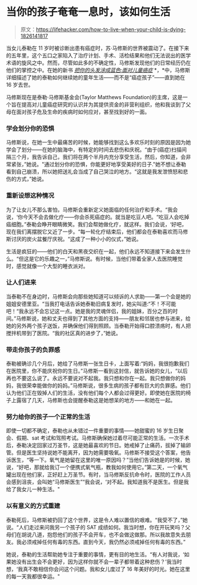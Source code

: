 # 当你的孩子奄奄一息时，该如何生活

> 原文：<https://lifehacker.com/how-to-live-when-your-child-is-dying-1826141817>

当女儿泰勒在 11 岁时被诊断出患有癌症时，苏·马修斯的世界被震动了。在接下来的五年里，这个五口之家陷入了治疗计划、手术、活检结果和他们无法说出的医学术语的旋风之中。然而，尽管如此多的不确定性，马修斯发现他们的日常经历仍在他们的掌控之中。在她的新书 [*把你的头发涂成蓝色:面对儿童癌症*](https://urldefense.proofpoint.com/v2/url?u=https-3A__www.amazon.com_Paint-2DYour-2DHair-2DBlue-2DCelebration_dp_1683507274&d=DwMFAg&c=gOrgfQB8xVH7F0lP7MQhi8CyVXMBvYqNyP3LuSSb8Lw&r=HPCxLiomtfWdCMGveTdiaicY3v2pe99LudFevaTTqNeDSn-BhgilsLtIBmd-OA_Z&m=Hdd6iC1QnhCoptot52ux7CBUVMmafR5qKMz_x1Rw80Y&s=gnmWU5dVqghzluAco6bC27FgO0HE0r878bsv3pGdeXc&e=) *，*中，马修斯详细描述了她的泰勒如何继续她的童年生活——而不是“癌症孩子”——直到她在 16 岁去世。



马修斯现在是泰勒·马修斯基金会(Taylor Matthews Foundation)的主席，这是一个旨在提高对儿童癌症研究的认识并为其提供资金的非营利组织，他和我谈到了父母在面对孩子危及生命的疾病时如何应对，甚至找到好的一面。

### 学会划分你的恐惧

马修斯说，在她一生中最痛苦的时候，她能够找到这么多欢乐时刻的原因是因为她学会了划分——在她的脑海中，有特定的时间去悲伤和庆祝。“由于(癌症)扫描间隔三个月，我告诉自己，我们将在两个半月内充分享受生活，然后，你知道，会非常紧张，”她说。"通过划分你的恐惧，你能更好地享受美好的日子."她不想让泰勒看到自己崩溃，所以她把送礼会当成了自己哭泣的地方。“这就是我发泄愤怒和悲伤的方式，”她说。

### 重新设想这种情况

为了让女儿不那么害怕，马修斯会重新定义她面临的任何治疗和手术。“我会说，‘你今天不会去做化疗——你会杀死癌症的。就当是吃豆人吧。“吃豆人会吃掉癌细胞。”泰勒会睁开眼睛微笑。我们会帮她做化疗，就这样。我们会说，‘好吧，现在我们离摆脱它又近了一步。“每一轮化疗结束后，他们都会在泰勒喜欢而马修斯讨厌的炭火盆餐厅庆祝。“这成了一种小小的仪式，”她说。

生活是疯狂的——他们的白天和黑夜交织在一起，他们永远不知道接下来会发生什么。“但这是它的乐趣之一，”马修斯说。有时候，当他们带着全家人去医院睡觉时，感觉就像一个大型的睡衣派对。

### 让人们进来

当泰勒不在身边时，马修斯会向那些她知道可以倾诉的人求助——第一个会是她的姐姐安德里亚。“当我打电话告诉她泰勒旧病复发时，她尖叫道:“不！不可能吧！“我永远不会忘记这一点。她是我的灵魂伴侣，我的姐妹，百分之百的时间。”马修斯说，她和丈夫也得到了其他方面的支持——朋友和邻居也参与进来，给她的另外两个孩子送饭，并确保他们得到照顾。当泰勒开始得口腔溃疡时，有人把搅拌机带到了医院。“我的社区真的进步了，”她说。

### 带走你孩子的负罪感

泰勒被确诊几个月后，她给了马修斯一张生日卡，上面写着:“妈妈，我很抱歉我们在医院里，你不能庆祝你的生日。”马修斯一看到这封信，就告诉她的女儿，“以后再也不要这么说了。永远不要说对不起我。我只想和你在一起。我只想做你的妈妈，我很荣幸能做你的妈妈。”马修斯说，很多生病的孩子都有巨大的负罪感。他们认为他们正在毁掉人们的生活，没有他们每个人都会过得更好。即使她在医院的椅子上露宿了几天，马修斯也会提醒泰勒这是她想呆的地方——和她在一起。

### 努力给你的孩子一个正常的生活

即使一切都不确定，泰勒也从未错过一件重要的事情——她甜蜜的 16 岁生日聚会、假期、sat 考试和驾照考试。马修斯确保她过着尽可能正常的生活。一次手术后，泰勒决定回家过万圣节，这是她最喜欢的节日。她戒掉了止痛药，拔掉了输卵管。但是医生坚持说她不能离开，因为她需要吸氧。马修斯不接受这个答案，他告诉医生，“等一下。氧气是她留在这里的唯一原因吗？”当他们告诉她是的时候，她说，“好吧，那就给我订一个便携式氧气瓶，教我如何使用它。”第二天，一个氧气罐出现在他们家，正好赶上万圣节。有时，当马修斯反抗命令时，医院的工作人员会感到沮丧，会叫她“马修斯医生”“我会说，‘对不起。我知道我不是医生。但是我给了我女儿一种生活。"

### 以有意义的方式重建

泰勒死后，马修斯被扔回了这个世界，这是令人难以置信的艰难。“我受不了，”她说。“人们走过来问我另一个孩子的 SAT 成绩如何。我当时想，你在开玩笑吗？父母们在胡说八道，抱怨他们的孩子不会开车，也不会做这做那。所以我故意失去朋友。我必须戒掉任何有毒的东西。直到今天，我仍然必须戒掉任何有毒的东西。”

她说，泰勒的生活帮助她专注于重要的事情，更有目的地生活。“有人对我说，‘如果她没有出生会不会更好，因为这样你就不会一辈子都带着这种悲伤？’我当时想，‘我真不敢相信你会问这个问题。我和女儿度过了 16 年美好的时光。她在这里的每一天我都很幸运。"